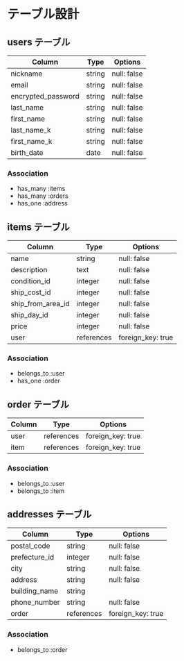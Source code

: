 # テーブル設計

## users テーブル

| Column             | Type   | Options               |
| ------------------ | ------ | --------------------- |
| nickname           | string | null: false           |
| email              | string | null: false           |
| encrypted_password | string | null: false           |
| last_name          | string | null: false           |
| first_name         | string | null: false           |
| last_name_k        | string | null: false           |
| first_name_k       | string | null: false           |
| birth_date         | date   | null: false           |

### Association

- has_many :items
- has_many :orders
- has_one :address

## items テーブル

| Column            | Type       | Options           |
| ----------------- | ---------- | ----------------- |
| name              | string     | null: false       |
| description       | text       | null: false       |
| condition_id      | integer    | null: false       |
| ship_cost_id      | integer    | null: false       |
| ship_from_area_id | integer    | null: false       |
| ship_day_id       | integer    | null: false       |
| price             | integer    | null: false       |
| user              | references | foreign_key: true |

### Association

- belongs_to :user
- has_one :order

## order テーブル

| Column | Type       | Options           |
| ------ | ---------- | ----------------- |
| user   | references | foreign_key: true |
| item   | references | foreign_key: true |

### Association

- belongs_to :user
- belongs_to :item

## addresses テーブル

| Column        | Type       | Options           |
| ------------- | ---------- | ----------------- |
| postal_code   | string     | null: false       |
| prefecture_id | integer    | null: false       |
| city          | string     | null: false       |
| address       | string     | null: false       |
| building_name | string     |                   |
| phone_number  | string     | null: false       |
| order         | references | foreign_key: true |


### Association

- belongs_to :order
